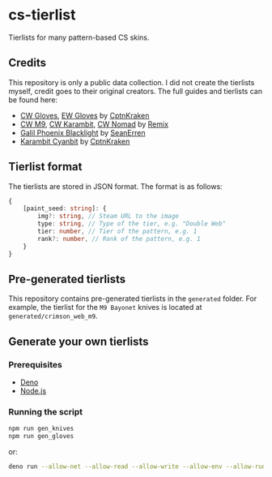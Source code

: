 # cs-tierlist

Tierlists for many pattern-based CS skins.

## Credits

This repository is only a public data collection.
I did not create the tierlists myself, credit goes to their original creators.
The full guides and tierlists can be found here:

-   [CW Gloves](https://steamcommunity.com/sharedfiles/filedetails/?id=2818147579), [EW Gloves](https://steamcommunity.com/sharedfiles/filedetails/?id=2817501759) by [CptnKraken](https://steamcommunity.com/id/CPTNKRAKEN)
-   [CW M9](https://steamcommunity.com/sharedfiles/filedetails/?id=2973876979), [CW Karambit](https://steamcommunity.com/sharedfiles/filedetails/?id=2980565820), [CW Nomad](https://steamcommunity.com/sharedfiles/filedetails/?id=2976420129) by [Remix](https://steamcommunity.com/id/ogremix)
-   [Galil Phoenix Blacklight](https://steamcommunity.com/sharedfiles/filedetails/?id=2352059734) by [SeanErren](https://steamcommunity.com/id/SeanErren)
-   [Karambit Cyanbit](https://steamcommunity.com/sharedfiles/filedetails/?id=2598147723) by [CptnKraken](https://steamcommunity.com/id/CPTNKRAKEN)

## Tierlist format

The tierlists are stored in JSON format. The format is as follows:

```typescript
{
    [paint_seed: string]: {
        img?: string, // Steam URL to the image
        type: string, // Type of the tier, e.g. "Double Web"
        tier: number, // Tier of the pattern, e.g. 1
        rank?: number, // Rank of the pattern, e.g. 1
    }
}
```

## Pre-generated tierlists

This repository contains pre-generated tierlists in the `generated` folder.
For example, the tierlist for the `M9 Bayonet` knives is located at `generated/crimson_web_m9`.

## Generate your own tierlists

### Prerequisites

-   [Deno](https://deno.land/#installation)
-   [Node.js](https://nodejs.org/en/download/)

### Running the script

```bash
npm run gen_knives
npm run gen_gloves
```

or:

```bash
deno run --allow-net --allow-read --allow-write --allow-env --allow-run src/fetch_cw_knives.ts
```

